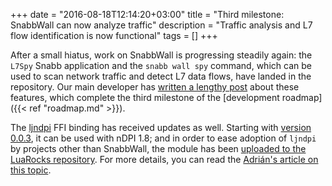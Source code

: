 +++
date = "2016-08-18T12:14:20+03:00"
title = "Third milestone: SnabbWall can now analyze traffic"
description = "Traffic analysis and L7 flow identification is now functional"
tags = []
+++

After a small hiatus, work on <span class="appname">SnabbWall</span> is
progressing steadily again: the `L7Spy` Snabb application and the `snabb wall
spy` command, which can be used to scan network traffic and detect L7 data
flows, have landed in the repository. Our main developer has [written a
lengthy post][post-l7spy] about these features, which complete the third
milestone of the [development roadmap]({{< ref "roadmap.md" >}}).

The [ljndpi][ljndpi] FFI binding has received updates as well. Starting with
[version 0.0.3][ljndpi003], it can be used with nDPI 1.8; and in order to ease
adoption of `ljndpi` by projects other than <span
class="appname">SnabbWall</span>, the module has been [uploaded to the
LuaRocks repository][ljndpi-rocks]. For more details, you can read the
[Adrián's article on this topic][post-ljndpi003].

[ljndpi]: https://github.com/aperezdc/ljndpi/
[ljndpi003]: https://github.com/aperezdc/ljndpi/releases/tag/v0.0.3
[ljndpi-rocks]: https://luarocks.org/modules/aperezdc/ljndpi
[post-l7spy]: https://perezdecastro.org/2016/snabbwalls-l7spy-analyzer.html
[post-ljndpi003]: https://perezdecastro.org/2016/ljndpi-0.0.3-released.html
